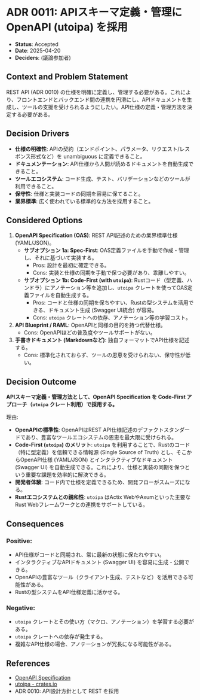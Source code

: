 # ADR 0011: APIスキーマ定義・管理に OpenAPI (utoipa) を採用

*   **Status**: Accepted
*   **Date**: 2025-04-20
*   **Deciders**: (議論参加者)

## Context and Problem Statement

REST API (ADR 0010) の仕様を明確に定義し、管理する必要がある。これにより、フロントエンドとバックエンド間の連携を円滑にし、APIドキュメントを生成し、ツールの支援を受けられるようにしたい。API仕様の定義・管理方法を決定する必要がある。

## Decision Drivers

*   **仕様の明確性**: APIの契約（エンドポイント、パラメータ、リクエスト/レスポンス形式など）を unambiguous に定義できること。
*   **ドキュメンテーション**: API仕様から人間が読めるドキュメントを自動生成できること。
*   **ツールエコシステム**: コード生成、テスト、バリデーションなどのツールが利用できること。
*   **保守性**: 仕様と実装コードの同期を容易に保てること。
*   **業界標準**: 広く使われている標準的な方法を採用すること。

## Considered Options

1.  **OpenAPI Specification (OAS)**: REST API記述のための業界標準仕様 (YAML/JSON)。
    *   **サブオプション 1a: Spec-First**: OAS定義ファイルを手動で作成・管理し、それに基づいて実装する。
        *   Pros: 設計を最初に確定できる。
        *   Cons: 実装と仕様の同期を手動で保つ必要があり、乖離しやすい。
    *   **サブオプション 1b: Code-First (with `utoipa`)**: Rustコード（型定義、ハンドラ）にアノテーション等を追加し、`utoipa` クレートを使ってOAS定義ファイルを自動生成する。
        *   Pros: コードと仕様の同期を保ちやすい、Rustの型システムを活用できる、ドキュメント生成 (Swagger UI統合) が容易。
        *   Cons: `utoipa` クレートへの依存、アノテーション等の学習コスト。
2.  **API Blueprint / RAML**: OpenAPIと同様の目的を持つ代替仕様。
    *   Cons: OpenAPIほどの普及度やツールサポートがない。
3.  **手書きドキュメント (Markdownなど)**: 独自フォーマットでAPI仕様を記述する。
    *   Cons: 標準化されておらず、ツールの恩恵を受けられない、保守性が低い。

## Decision Outcome

**APIスキーマ定義・管理方法として、OpenAPI Specification を Code-First アプローチ（`utoipa` クレート利用）で採用する。**

理由:
*   **OpenAPIの標準性**: OpenAPIはREST API仕様記述のデファクトスタンダードであり、豊富なツールエコシステムの恩恵を最大限に受けられる。
*   **Code-First (`utoipa`) のメリット**: `utoipa` を利用することで、Rustのコード（特に型定義）を信頼できる情報源 (Single Source of Truth) とし、そこからOpenAPI仕様 (YAML/JSON) とインタラクティブなドキュメント (Swagger UI) を自動生成できる。これにより、仕様と実装の同期を保つという重要な課題を効率的に解決できる。
*   **開発者体験**: コード内で仕様を定義できるため、開発フローがスムーズになる。
*   **Rustエコシステムとの親和性**: `utoipa` はActix WebやAxumといった主要なRust Webフレームワークとの連携をサポートしている。

## Consequences

### Positive:
*   API仕様がコードと同期され、常に最新の状態に保たれやすい。
*   インタラクティブなAPIドキュメント (Swagger UI) を容易に生成・公開できる。
*   OpenAPIの豊富なツール（クライアント生成、テストなど）を活用できる可能性がある。
*   Rustの型システムをAPI仕様定義に活かせる。

### Negative:
*   `utoipa` クレートとその使い方（マクロ、アノテーション）を学習する必要がある。
*   `utoipa` クレートへの依存が発生する。
*   複雑なAPI仕様の場合、アノテーションが冗長になる可能性がある。

## References

*   [OpenAPI Specification](https://swagger.io/specification/)
*   [utoipa - crates.io](https://crates.io/crates/utoipa)
*   ADR 0010: API設計方針として REST を採用 